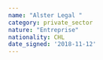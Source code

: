 ```yaml
---
name: "Alster Legal "
category: private_sector
nature: "Entreprise"
nationality: CHL
date_signed: '2018-11-12'
---
```

    